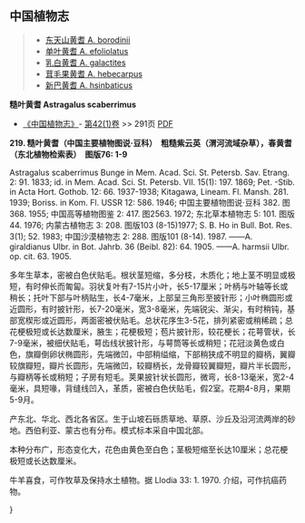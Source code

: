 

## 中国植物志

> * [东天山黄耆  A.  borodinii](Astragalus-borodinii-东天山黄耆.md)
> * [单叶黄耆  A.  efoliolatus](Astragalus-efoliolatus-单叶黄耆.md)
> * [乳白黄耆  A.  galactites](Astragalus-galactites-乳白花黄耆.md)
> * [茸毛果黄耆  A.  hebecarpus](Astragalus-hebecarpus-茸毛果黄耆.md)
> * [新巴黄耆  A.  hsinbaticus](Astragalus-hsinbaticus-新巴黄耆.md)

**糙叶黄耆 Astragalus scaberrimus**

* [《中国植物志》](http://www.iplant.cn/frps)- [第42(1)卷](http://www.iplant.cn/frps/vol/42(1)) >> 291页 [PDF](http://www.iplant.cn/frps/pdf/42(1)/291a.pdf)

**219. 糙叶黄耆（中国主要植物图说·豆科）　粗糙紫云英（渭河流域杂草），春黄耆（东北植物检索表）　图版76: 1-9**

Astragalus scaberrimus Bunge in Mem. Acad. Sci. St. Petersb. Sav. Etrang. 2: 91. 1833; id. in Mem. Acad. Sci. St. Petersb. Ⅶ. 15(1): 197. 1869; Pet. -Stib. in Acta Hort. Gothob. 12: 66. 1937-1938; Kitagawa, Lineam. Fl. Mansh. 281. 1939; Boriss. in Kom. Fl. USSR 12: 586. 1946; 中国主要植物图说·豆科 382. 图368. 1955; 中国高等植物图鉴 2: 417. 图2563. 1972; 东北草本植物志 5: 101. 图版44. 1976; 内蒙古植物志 3: 208. 图版103 (8-15)1977; S. B. Ho in Bull. Bot. Res. 3(1); 52. 1983; 中国沙漠植物志 2: 288. 图版101 (8-14). 1987. ——A. giraldianus Ulbr. in Bot. Jahrb. 36 (Beibl. 82): 64. 1905. ——A. harmsii Ulbr. op. cit. 63. 1905.

多年生草本，密被白色伏贴毛。根状茎短缩，多分枝，木质化；地上茎不明显或极短，有时伸长而匍匐。羽状复叶有7-15片小叶，长5-17厘米；叶柄与叶轴等长或稍长；托叶下部与叶柄贴生，长4-7毫米，上部呈三角形至披针形；小叶椭圆形或近圆形，有时披针形，长7-20毫米，宽3-8毫米，先端锐尖、渐尖，有时稍钝，基部宽楔形或近圆形，两面密被伏贴毛。总状花序生3-5花，排列紧密或稍稀疏；总花梗极短或长达数厘米，腋生；花梗极短；苞片披针形，较花梗长；花萼管状，长7-9毫米，被细伏贴毛，萼齿线状披针形，与萼筒等长或稍短；花冠淡黄色或白色，旗瓣倒卵状椭圆形，先端微凹，中部稍缢缩，下部稍狭成不明显的瓣柄，翼瓣较旗瓣短，瓣片长圆形，先端微凹，较瓣柄长，龙骨瓣较翼瓣短，瓣片半长圆形，与瓣柄等长或稍短；子房有短毛。荚果披针状长圆形，微弯，长8-13毫米，宽2-4毫米，具短喙，背缝线凹入，革质，密被白色伏贴毛，假2室。花期4-8月，果期5-9月。

产东北、华北、西北各省区。生于山坡石砾质草地、草原、沙丘及沿河流两岸的砂地。西伯利亚、蒙古也有分布。模式标本采自中国北部。

本种分布广，形态变化大，花色由黄色至白色；茎极短缩至长达10厘米；总花梗极短或长达数厘米。

牛羊喜食，可作牧草及保持水土植物。据 Llodia 33: 1. 1970. 介绍，可作抗癌药物。

}